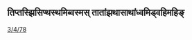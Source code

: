 ## तिप्तस्झिसिप्थस्थमिब्वस्मस् तातांझथासाथांध्वमिड्वहिमहिङ् 
 [3/4/78](https://ashtadhyayi.com/sutraani/3/4/78)